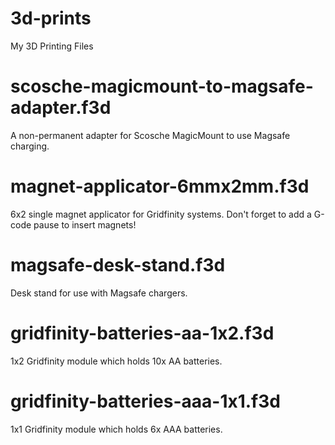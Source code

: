 # 3d-prints
My 3D Printing Files

# scosche-magicmount-to-magsafe-adapter.f3d
A non-permanent adapter for Scosche MagicMount to use Magsafe charging.

# magnet-applicator-6mmx2mm.f3d
6x2 single magnet applicator for Gridfinity systems. Don't forget to add a G-code pause to insert magnets!

# magsafe-desk-stand.f3d
Desk stand for use with Magsafe chargers.

# gridfinity-batteries-aa-1x2.f3d
1x2 Gridfinity module which holds 10x AA batteries.

# gridfinity-batteries-aaa-1x1.f3d
1x1 Gridfinity module which holds 6x AAA batteries.